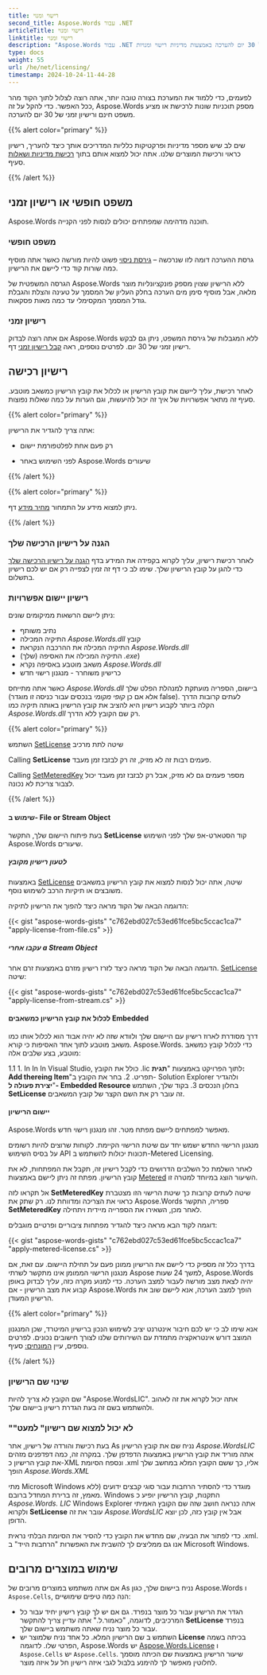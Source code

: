 ```yaml
---
title: רישוי ומנוי
second_title: Aspose.Words עבור .NET
articleTitle: רישוי ומנוי
linktitle: רישוי ומנוי
description: "Aspose.Words עבור .NET מספק תוכניות שונות לרכישת או מציע משפט חינם ורישיון זמני של 30 יום להערכה באמצעות מדיניות רישוי ומנויות. C#."
type: docs
weight: 55
url: /he/net/licensing/
timestamp: 2024-10-24-11-44-28
---
```


לפעמים, כדי ללמוד את המערכת בצורה טובה יותר, אתה רוצה לצלול לתוך הקוד מהר ככל האפשר. כדי להקל על זה, Aspose.Words מספק תוכניות שונות לרכישת או מציע משפט חינם ורישיון זמני של 30 יום להערכה.

{{% alert color="primary" %}}

שים לב שיש מספר מדיניות ופרקטיקות כלליות המדריכים אותך כיצד להעריך, רישיון כראוי ורכישת המוצרים שלנו. אתה יכול למצוא אותם בתוך [רכישת מדיניות ושאלות](https://purchase.aspose.com/policies/) סעיף.

{{% /alert %}}

## משפט חופשי או רישיון זמני

Aspose.Words תוכנה מדהימה שמפתחים יכולים לנסות לפני הקנייה.

### משפט חופשי

גרסת ההערכה דומה לזו שנרכשה – [גירסת ניסוי](https://releases.aspose.com/words/) פשוט להיות מורשה כאשר אתה מוסיף כמה שורות קוד כדי ליישם את הרישיון.

הגרסה המשפטית של Aspose.Words ללא הרישיון שצוין מספק פונקציונליות מוצר מלאה, אבל מוסיף סימן מים הערכה בחלק העליון של המסמך על טעינה והצלת והגבלת גודל המסמך המקסימלי עד כמה מאות פסקאות.

### רישיון זמני

אם אתה רוצה לבדוק Aspose.Words ללא המגבלות של גירסת המשפט, ניתן גם לבקש רישיון זמני של 30 יום. לפרטים נוספים, ראה [קבל רישיון זמני](https://purchase.aspose.com/temporary-license/) דף.

## רישיון רכישה

לאחר רכישת, עליך ליישם את קובץ הרישיון או לכלול את קובץ הרישיון כמשאב מוטבע. סעיף זה מתאר אפשרויות של איך זה יכול להיעשות, וגם הערות על כמה שאלות נפוצות.

{{% alert color="primary" %}}

אתה צריך להגדיר את הרישיון:

* רק פעם אחת לפלטפורמת יישום

* לפני השימוש באחר Aspose.Words שיעורים

{{% /alert %}}

{{% alert color="primary" %}}

ניתן למצוא מידע על התמחור [מחיר מידע](https://purchase.aspose.com/pricing/words/family/) דף.

{{% /alert %}}

### הגנה על רישיון הרכישה שלך

לאחר רכישת רישיון, עליך לקרוא בקפידה את המידע בדף [הגנה על רישיון הרכישה שלך](https://purchase.aspose.com/orders/protecting-your-license-file) כדי להגן על קובץ הרישיון שלך. שימו לב כי דף זה זמין לצפייה רק אם יש לכם רישיון בתשלום.

### רישיון יישום אפשרויות

ניתן ליישם הרשאות ממיקומים שונים:

* נתיב משותף
* התיקיה המכילה *Aspose.Words.dll* קובץ
* התיקיה המכילה את ההרכבה הנקראת *Aspose.Words.dll*
* התיקיה המכילה את האסיפה (שלך) *.exe*)
* משאב מוטבע באסיפה נקרא *Aspose.Words.dll*
* כרישיון משוחרר - מנגנון רישוי חדש

כאשר אתה מתייחס *Aspose.Words.dll* ביישום, הספריה מועתקת למנהלת הפלט שלך (אלא אם כן *קופי מקומי* בנכסים עבור כניסה זו מוגדר false). לעתים קרובות הדרך הקלה ביותר לקבוע רישיון היא להציב את קובץ הרישיון באותה תיקיה כמו *Aspose.Words.dll* רק שם הקובץ ללא הדרך.

{{% alert color="primary" %}}

השתמש [SetLicense](https://reference.aspose.com/words/net/aspose.words/license/setlicense/#setlicense) שיטה לתת מרכיב

Calling **SetLicense** פעמים רבות זה לא מזיק, זה רק לבזבז זמן מעבד.

Calling [SetMeteredKey](https://reference.aspose.com/words/net/aspose.words/metered/setmeteredkey/) מספר פעמים גם לא מזיק, אבל רק לבזבז זמן מעבד יכול לצבור צריכת לא נכונה.

{{% /alert %}}

#### שימוש ב- File or Stream Object

בעת פיתוח היישום שלך, התקשר **SetLicense** קוד הסטארט-אפ שלך לפני השימוש Aspose.Words שיעורים.

##### לטעון רישיון מקובץ

באמצעות [SetLicense](https://reference.aspose.com/words/net/aspose.words/license/setlicense/) שיטה, אתה יכול לנסות למצוא את קובץ הרישיון במשאבים משובצים או תיקיות הרכב לשימוש נוסף.

הדוגמה הבאה של הקוד מראה כיצד להפוך את הרישיון לתיקיה:

{{< gist "aspose-words-gists" "c762ebd027c53ed61fce5bc5ccac1ca7" "apply-license-from-file.cs" >}}

##### עקבו אחרי a Stream Object

הדוגמה הבאה של הקוד מראה כיצד לזרז רישיון מזרם באמצעות זרם אחר. [SetLicense](https://reference.aspose.com/words/net/aspose.words/license/setlicense/) שיטה:

{{< gist "aspose-words-gists" "c762ebd027c53ed61fce5bc5ccac1ca7" "apply-license-from-stream.cs" >}}

#### לכלול את קובץ הרישיון כמשאבים Embedded

דרך מסודרת לארוז רישיון עם היישום שלך ולוודא שזה לא יהיה אבוד הוא לכלול אותו כמו משאב מוטבע לתוך אחד האסיפות כי קורא. Aspose.Words. כדי לכלול קובץ כמשאב מוטבע, בצע שלבים אלה:

1.1 1. In In In Visual Studio, כולל את הקובץ .lic לתוך הפרויקט באמצעות "**תגית: Add thereing Item**"תפריט.
2. בחר את הקובץ ב- Solution Explorer ולהגדיר "**יצירת פעולה ל- Embedded Resource** בחלון הנכסים
3. בקוד שלך, השתמש **SetLicense** זה עובר רק את השם הקצר של קובץ המשאבים.

#### יישום הרישיון

Aspose.Words מאפשר למפתחים ליישם מפתח מטר. זהו מנגנון רישוי חדש.

מנגנון הרישוי החדש ישמש יחד עם שיטת הרישוי הקיימת. לקוחות שרוצים להיות רשומים על בסיס השימוש API תכונות יכולות להשתמש ב-Metered Licensing.

לאחר השלמת כל השלבים הדרושים כדי לקבל רישיון זה, תקבל את המפתחות, לא את קובץ הרישיון. מפתח זה ניתן ליישם באמצעות [Metered](https://reference.aspose.com/words/net/aspose.words/metered/) השיעור הוצג במיוחד למטרה זו.

אל תקראו לזה **SetMeteredKey** שיטה לעתים קרובות כך שיטת הרישוי הזו מצטברת כראוי את הצריכה ומדווחת לנו. רק שתק את Aspose.Words ספריה, התקשר **SetMeteredKey** לאחר מכן, השאירו את הספרייה מיידית ויתחילה.

דוגמה לקוד הבא מראה כיצד להגדיר מפתחות ציבוריים ופרטיים מוגבלים:

{{< gist "aspose-words-gists" "c762ebd027c53ed61fce5bc5ccac1ca7" "apply-metered-license.cs" >}}

בדרך כלל זה מספיק כדי ליישם את הרישיון ממונן פעם על תחילת היישום. עם זאת, אם מנגנון הרישוי הממומן אינו מתקשר לשרתי Aspose למשך 24 שעות, Aspose.Words יהיה לצאת מצב מורשה לעבור למצב הערכה. כדי למנוע מקרה כזה, עליך לבדוק באופן קבוע את מצב הרישיון - אם Aspose.Words הופך למצב הערכה, אנא ליישם שוב את הרישיון המעודן.

{{% alert color="primary" %}}

אנא שימו לב כי יש לכם חיבור אינטרנט יציב לשימוש הנכון ברישיון המיטרד, שכן המנגנון המוצב דורש אינטראקציה מתמדת עם השירותים שלנו לצורך חישובים נכונים. לפרטים נוספים, עיין [המונחים:](https://purchase.aspose.com/faqs/licensing/metered/) סעיף.

{{% /alert %}}

### שינוי שם הרישיון

שם הקובץ לא צריך להיות "Aspose.WordsLIC". אתה יכול לקרוא את זה לאהוב ולהשתמש בשם זה בעת הגדרת רישיון ביישום שלך.

### ""לא יכול למצוא שם רישיון" למעט

בעת רכישת והורדה של רישיון, אתר As נניח שם את קובץ הרישיון *Aspose.WordsLIC* אתה מוריד את קובץ הרישיון באמצעות הדפדפן שלך. במקרה זה, כמה דפדפנים מזהים את קובץ הרישיון כ-XML ונספח הסיומת .xml אליו, כך ששם הקובץ המלא במחשב שלך הופך *Aspose.Words.XML*

מתי Microsoft Windows מוגדר כדי להסתיר הרחבות עבור סוגי קבצים ידועים (ללא מאמץ, זה ברירת המחדל ברובם. Windows התקנות, קובץ הרישיון יופיע כ *Aspose.Words. LIC* Windows Explorer אתה כנראה חושב שזה שם הקובץ האמיתי ולקרוא **SetLicense** עובר את זה *Aspose.WordsLIC* אבל אין קובץ כזה, לכן יוצא הדופן.

כדי לפתור את הבעיה, שם מחדש את הקובץ כדי להסיר את הסיומת הבלתי נראית .xml. אנו גם ממליצים לך להשבית את האפשרות "הרחבות הייד" ב Microsoft Windows.

## שימוש במוצרים מרובים

אם אתה משתמש במוצרים מרובים של As נניח ביישום שלך, כגון Aspose.Words ו `Aspose.Cells`, הנה כמה טיפים שימושיים:

* הגדר את הרישיון עבור כל מוצר בנפרד. גם אם יש לך קובץ רישיון יחיד עבור כל המרכיבים, לדוגמה, "כאמור.ל." אתה עדיין צריך להתקשר **SetLicense** בנפרד עבור כל מוצר נניח שאתה משתמש ביישום שלך.
* השתמש ב שם הרישיון המלא. כל אחד נניח שלמוצר יש **License** בכיתה בשמה הפרטי שלו. לדוגמה, Aspose.Words יש [Aspose.Words.License](https://reference.aspose.com/words/net/aspose.words/license/) ו `Aspose.Cells` יש `Aspose.Cells`. שיעור הרישיון באמצעות שם הכיתה מוסמך לחלוטין מאפשר לך להימנע בלבול לגבי איזה רישיון חל על איזה מוצר.
